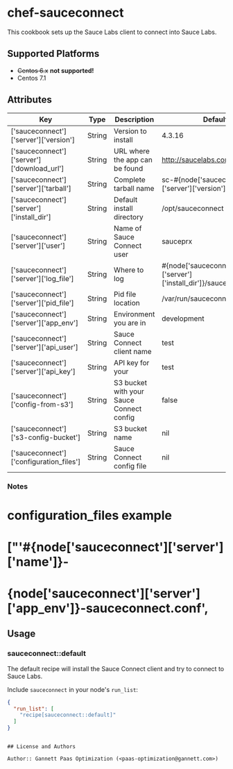 # chef-sauceconnect

This cookbook sets  up the Sauce Labs client to connect into Sauce Labs.


## Supported Platforms

- ~~Centos 6.x~~ **not supported!**
- Centos 7.1

## Attributes

Key | Type | Description | Default
--- | ---- | ----------- | -------
['sauceconnect']['server']['version'] | String | Version to install | 4.3.16
['sauceconnect']['server']['download_url'] | String |  URL where the app can be found | http://saucelabs.com/downloads
['sauceconnect']['server']['tarball']| String | Complete tarball name | sc-#{node['sauceconnect']['server']['version']}-linux.tar.gz
['sauceconnect']['server']['install_dir'] | String | Default install directory | /opt/sauceconnect
['sauceconnect']['server']['user'] | String | Name of Sauce Connect user| sauceprx
['sauceconnect']['server']['log_file'] | String | Where to log | #{node['sauceconnect']['server']['install_dir']}/sauceconnect.log
['sauceconnect']['server']['pid_file'] | String | Pid file location | /var/run/sauceconnect.pid
['sauceconnect']['server']['app_env'] | String | Environment you are in | development
['sauceconnect']['server']['api_user'] | String | Sauce Connect client name | test
['sauceconnect']['server']['api_key'] | String | API key for your | test
['sauceconnect']['config-from-s3'] | String | S3 bucket with your Sauce Connect config | false
['sauceconnect']['s3-config-bucket'] | String |  S3 bucket name | nil
['sauceconnect']['configuration_files']| String | Sauce Connect config file | nil


### Notes

# configuration_files example
# ["'#{node['sauceconnect']['server']['name']}-
# {node['sauceconnect']['server']['app_env']}-sauceconnect.conf',


## Usage

### sauceconnect::default

The default recipe will install the Sauce Connect client and try to connect to Sauce Labs.

Include `sauceconnect` in your node's `run_list`:

```json
{
  "run_list": [
    "recipe[sauceconnect::default]"
  ]
}
```

```

## License and Authors

Author:: Gannett Paas Optimization (<paas-optimization@gannett.com>)

